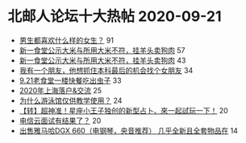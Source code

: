 # 北邮人论坛十大热帖 2020-09-21

- [男生都喜欢什么样的女生？](https://bbs.byr.cn/article/Feeling/3155537) 91
- [新一食堂公示大米与所用大米不符，挂羊头卖狗肉](https://bbs.byr.cn/article/Picture/3266340) 57
- [新一食堂公示大米与所用大米不符，挂羊头卖狗肉](https://bbs.byr.cn/article/Talking/6226675) 43
- [我有一个朋友，他想抓住本科最后的机会找个女朋友](https://bbs.byr.cn/article/Friends/1971531) 34
- [9.21老食堂一楼快餐吃出虫子](https://bbs.byr.cn/article/Food/507307) 33
- [2020年上海落户&amp;交流](https://bbs.byr.cn/article/BYRatSH/7462) 25
- [为什么游泳馆仅供教学使用？](https://bbs.byr.cn/article/Swim/127831) 24
- [【转】超神准！星座小王子独创的新型占卜、來一起試玩一下！](https://bbs.byr.cn/article/Constellations/326533) 20
- [电信云面试有结果了？](https://bbs.byr.cn/article/Job/2102190) 20
- [出售雅马哈DGX 660（电钢琴，央音推荐） 几乎全新且全套物品在](https://bbs.byr.cn/article/Music/342116) 14


